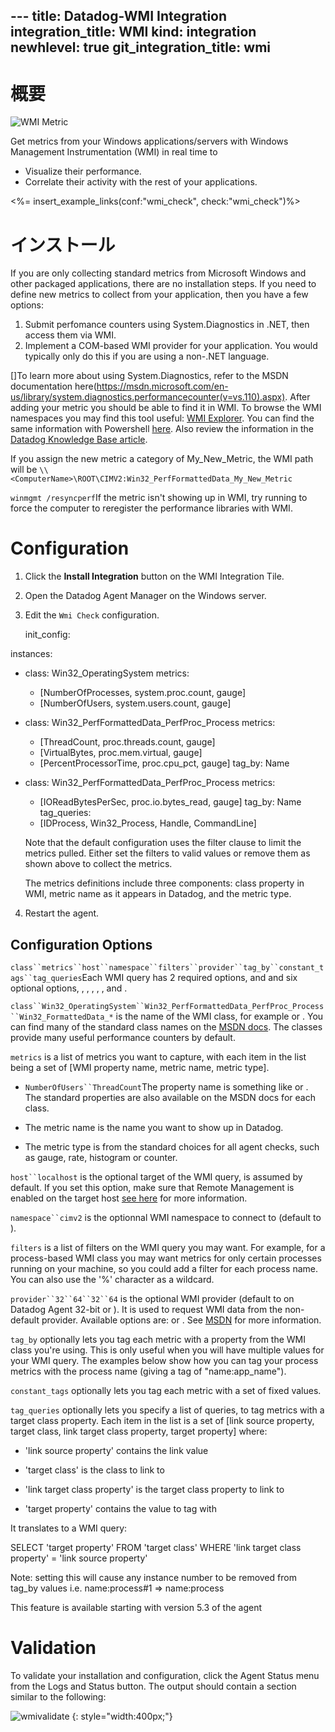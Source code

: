 --- title: Datadog-WMI Integration integration_title: WMI kind: integration newhlevel: true
git_integration_title: wmi
---

# 概要

![WMI Metric](/static/images/wmimetric.png)

Get metrics from your Windows applications/servers with Windows Management Instrumentation (WMI) in real time to

* Visualize their performance.
* Correlate their activity with the rest of your applications.

<%= insert_example_links(conf:"wmi_check", check:"wmi_check")%>

# インストール

If you are only collecting standard metrics from Microsoft Windows and other packaged applications, there are no installation steps. If you need to define new metrics to collect from your application, then you have a few options:

1.  Submit perfomance counters using System.Diagnostics in .NET, then access them via WMI.
2.  Implement a COM-based WMI provider for your application. You would typically only do this if you are using a non-.NET language.

[]To learn more about using System.Diagnostics, refer to the MSDN documentation here(https://msdn.microsoft.com/en-us/library/system.diagnostics.performancecounter(v=vs.110).aspx). After adding your metric you should be able to find it in WMI. To browse the WMI namespaces you may find this tool useful: [WMI Explorer](https://wmie.codeplex.com/). You can find the same information with Powershell [here](https://msdn.microsoft.com/en-us/powershell/scripting/getting-started/cookbooks/getting-wmi-objects--get-wmiobject-). Also review the information in the [Datadog Knowledge Base article](https://help.datadoghq.com/hc/en-us/articles/205016075-How-to-retrieve-WMI-metrics).

If you assign the new metric a category of My_New_Metric, the WMI path will be `\\<ComputerName>\ROOT\CIMV2:Win32_PerfFormattedData_My_New_Metric`

`winmgmt /resyncperf`If the metric isn't showing up in WMI, try running  to force the computer to reregister the performance libraries with WMI.


# Configuration

1.  Click the **Install Integration** button on the WMI Integration Tile. 
2.  Open the Datadog Agent Manager on the Windows server.
3.  Edit the `Wmi Check` configuration.
  
    init_config:

instances:
  - class: Win32_OperatingSystem
    metrics:
      - [NumberOfProcesses, system.proc.count, gauge]
      - [NumberOfUsers, system.users.count, gauge]

  - class: Win32_PerfFormattedData_PerfProc_Process
    metrics:
      - [ThreadCount, proc.threads.count, gauge]
      - [VirtualBytes, proc.mem.virtual, gauge]
      - [PercentProcessorTime, proc.cpu_pct, gauge]
    tag_by: Name

  - class: Win32_PerfFormattedData_PerfProc_Process
    metrics:
      - [IOReadBytesPerSec, proc.io.bytes_read, gauge]
    tag_by: Name
    tag_queries:
      - [IDProcess, Win32_Process, Handle, CommandLine]

    Note that the default configuration uses the filter clause to limit the metrics pulled. Either set the filters to valid values or remove them as shown above to collect the metrics.

    The metrics definitions include three components: class property in WMI, metric name as it appears in Datadog, and the metric type. 

4.  Restart the agent.

## Configuration Options

`class``metrics``host``namespace``filters``provider``tag_by``constant_tags``tag_queries`Each WMI query has 2 required options,  and  and six optional options, , , , , ,  and .

`class``Win32_OperatingSystem``Win32_PerfFormattedData_PerfProc_Process``Win32_FormattedData_*` is the name of the WMI class, for example  or . You can find many of the standard class names on the [MSDN docs](http://msdn.microsoft.com/en-us/library/windows/desktop/aa394084.aspx). The  classes provide many useful performance counters by default.

`metrics` is a list of metrics you want to capture, with each item in the list being a set of [WMI property name, metric name, metric type].

- `NumberOfUsers``ThreadCount`The property name is something like  or .  The standard properties are also available on the MSDN docs for each  class.

- The metric name is the name you want to show up in Datadog.

- The metric type is from the standard choices for all agent checks, such as gauge, rate, histogram or counter.

`host``localhost` is the optional target of the WMI query,  is assumed by default. If you set this option, make sure that Remote Management is enabled on the target host [see here](https://technet.microsoft.com/en-us/library/Hh921475.aspx) for more information.

`namespace``cimv2` is the optionnal WMI namespace to connect to (default to ). 

`filters` is a list of filters on the WMI query you may want. For example, for a process-based WMI class you may want metrics for only certain processes running on your machine, so you could add a filter for each process name. You can also use the '%' character as a wildcard.

`provider``32``64``32``64` is the optional WMI provider (default to  on Datadog Agent 32-bit or ). It is used to request WMI data from the non-default provider. Available options are:  or . See [MSDN](https://msdn.microsoft.com/en-us/library/aa393067.aspx) for more information.

`tag_by` optionally lets you tag each metric with a property from the WMI class you're using. This is only useful when you will have multiple values for your WMI query. The examples below show how you can tag your process metrics with the process name (giving a tag of "name:app_name").

`constant_tags` optionally lets you tag each metric with a set of fixed values.

`tag_queries` optionally lets you specify a list of queries, to tag metrics with a target class property. Each item in the list is a set of [link source property, target class, link target class property, target property] where:

- 'link source property' contains the link value

- 'target class' is the class to link to

- 'link target class property' is the target class property to link to

- 'target property' contains the value to tag with

It translates to a WMI query:
 
SELECT 'target property' FROM 'target class' WHERE 'link target class property' = 'link source property'

Note: setting this will cause any instance number to be removed from tag_by values  i.e. name:process#1 => name:process

This feature is available starting with version 5.3 of the agent




# Validation

To validate your installation and configuration, click the Agent Status menu from the Logs and Status button. The output should contain a section similar to the following:

![wmivalidate](/static/images/wmivalidate.png) {: style="width:400px;"}




